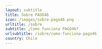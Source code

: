 ```yaml
---
layout: subtitle
title: Sobre PAGO46
icon: /images/sobre-pago46.png
urltitle: /sobre
subtitle: ¿Como funciona PAGO46?
urlsubtitle: /sobre/como-funciona-pago46
country: Chile
---
```

